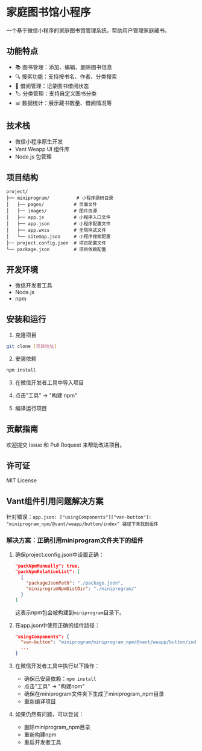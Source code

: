 # 家庭图书馆小程序

一个基于微信小程序的家庭图书馆管理系统，帮助用户管理家庭藏书。

## 功能特点

- 📚 图书管理：添加、编辑、删除图书信息
- 🔍 搜索功能：支持按书名、作者、分类搜索
- 📱 借阅管理：记录图书借阅状态
- 🏷️ 分类管理：支持自定义图书分类
- 📊 数据统计：展示藏书数量、借阅情况等

## 技术栈

- 微信小程序原生开发
- Vant Weapp UI 组件库
- Node.js 包管理

## 项目结构

```
project/
├── miniprogram/          # 小程序源码目录
│   ├── pages/           # 页面文件
│   ├── images/          # 图片资源
│   ├── app.js           # 小程序入口文件
│   ├── app.json         # 小程序配置文件
│   ├── app.wxss         # 全局样式文件
│   └── sitemap.json     # 小程序搜索配置
├── project.config.json  # 项目配置文件
└── package.json         # 项目依赖配置
```

## 开发环境

- 微信开发者工具
- Node.js
- npm

## 安装和运行

1. 克隆项目
```bash
git clone [项目地址]
```

2. 安装依赖
```bash
npm install
```

3. 在微信开发者工具中导入项目

4. 点击"工具" -> "构建 npm"

5. 编译运行项目

## 贡献指南

欢迎提交 Issue 和 Pull Request 来帮助改进项目。

## 许可证

MIT License 

## Vant组件引用问题解决方案

针对错误：`app.json: ["usingComponents"]["van-button"]: "miniprogram_npm/@vant/weapp/button/index" 路径下未找到组件`

### 解决方案：正确引用miniprogram文件夹下的组件

1. 确保project.config.json中设置正确：
   ```json
   "packNpmManually": true,
   "packNpmRelationList": [
     {
       "packageJsonPath": "./package.json",
       "miniprogramNpmDistDir": "./miniprogram/"
     }
   ]
   ```

   这表示npm包会被构建到`miniprogram`目录下。

2. 在app.json中使用正确的组件路径：
   ```json
   "usingComponents": {
     "van-button": "miniprogram/miniprogram_npm/@vant/weapp/button/index",
     ...
   }
   ```

3. 在微信开发者工具中执行以下操作：
   - 确保已安装依赖：`npm install`
   - 点击"工具" -> "构建npm"
   - 确保在miniprogram文件夹下生成了miniprogram_npm目录
   - 重新编译项目

4. 如果仍然有问题，可以尝试：
   - 删除miniprogram_npm目录
   - 重新构建npm
   - 重启开发者工具 